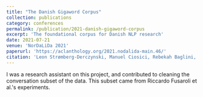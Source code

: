 ```yaml
---
title: "The Danish Gigaword Corpus"
collection: publications
category: conferences
permalink: /publication/2021-danish-gigaword-corpus
excerpt: 'The foundational corpus for Danish NLP research'
date: 2021-07-21
venue: 'NorDaLiDa 2021'
paperurl: 'https://aclanthology.org/2021.nodalida-main.46/'
citation: 'Leon Strømberg-Derczynski, Manuel Ciosici, Rebekah Baglini, Morten H. Christiansen, Jacob Aarup Dalsgaard, Riccardo Fusaroli, Peter Juel Henrichsen, Rasmus Hvingelby, Andreas Kirkedal, Alex Speed Kjeldsen, Claus Ladefoged, Finn Årup Nielsen, Jens Madsen, Malte Lau Petersen, Jonathan Hvithamar Rystrøm, and Daniel Varab. 2021. The Danish Gigaword Corpus. In Proceedings of the 23rd Nordic Conference on Computational Linguistics (NoDaLiDa), pages 413–421, Reykjavik, Iceland (Online). Linköping University Electronic Press, Sweden.'
---
```


I was a research assistant on this project, and contributed to cleaning the conversation subset of the data. This subset came from Riccardo Fusaroli et al.'s experiments.
